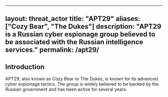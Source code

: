 
---
layout: threat_actor
title: "APT29"
aliases: ["Cozy Bear", "The Dukes"]
description: "APT29 is a Russian cyber espionage group believed to be associated with the Russian intelligence services."
permalink: /apt29/
---

## Introduction
APT29, also known as Cozy Bear or The Dukes, is known for its advanced cyber espionage tactics. The group is widely believed to be backed by the Russian government and has been active for several years.

